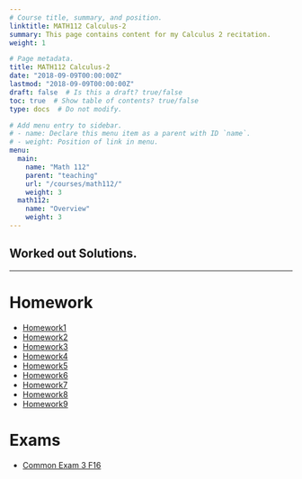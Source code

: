```yaml
---
# Course title, summary, and position.
linktitle: MATH112 Calculus-2
summary: This page contains content for my Calculus 2 recitation.
weight: 1

# Page metadata.
title: MATH112 Calculus-2
date: "2018-09-09T00:00:00Z"
lastmod: "2018-09-09T00:00:00Z"
draft: false  # Is this a draft? true/false
toc: true  # Show table of contents? true/false
type: docs  # Do not modify.

# Add menu entry to sidebar.
# - name: Declare this menu item as a parent with ID `name`.
# - weight: Position of link in menu.
menu:
  main:
    name: "Math 112"
    parent: "teaching"
    url: "/courses/math112/"
    weight: 3
  math112:
    name: "Overview"
    weight: 3
---
```


## Worked out Solutions.

---

# Homework

- [Homework1][1]
- [Homework2][2]
- [Homework3][3]
- [Homework4][4]
- [Homework5][5]
- [Homework6][6]
- [Homework7][7]
- [Homework8][8]
- [Homework9][9]

[1]:  files/math112_f17/hw/hw1.pdf
[2]:  files/math112_f17/hw/hw2.pdf
[3]:  files/math112_f17/hw/hw3.pdf
[4]:  files/math112_f17/hw/hw4.pdf
[5]:  files/math112_f17/hw/hw5.pdf
[6]:  files/math112_f17/hw/hw6.pdf
[7]:  files/math112_f17/hw/hw7.pdf
[8]:  files/math112_f17/hw/hw8.pdf
[9]:  files/math112_f17/hw/hw9.pdf

# Exams

- [Common Exam 3 F16][10]

[10]: files/math112_f17/exams/exam3solutions.pdf
